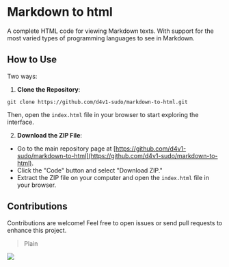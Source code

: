 # Markdown to html
A complete HTML code for viewing Markdown texts. With support for the most varied types of programming languages to see in Markdown.

## How to Use

Two ways:

1. **Clone the Repository**:

```shell
git clone https://github.com/d4v1-sudo/markdown-to-html.git
```

Then, open the `index.html` file in your browser to start exploring the interface.

2. **Download the ZIP File**:

- Go to the main repository page at [https://github.com/d4v1-sudo/markdown-to-html](https://github.com/d4v1-sudo/markdown-to-html).
- Click the "Code" button and select "Download ZIP."
- Extract the ZIP file on your computer and open the `index.html` file in your browser.

## Contributions

Contributions are welcome! Feel free to open issues or send pull requests to enhance this project.

> Plain

<a href="https://visitorbadge.io/status?path=https%3A%2F%2Fgithub.com%2Fd4v1-sudo%2Fmarkdown-to-html"><img src="https://api.visitorbadge.io/api/visitors?path=https%3A%2F%2Fgithub.com%2Fd4v1-sudo%2Fmarkdown-to-html&label=Thanks%20for%20dropping%20in!&labelColor=%23000000&countColor=%23FFFFFF" /></a>
